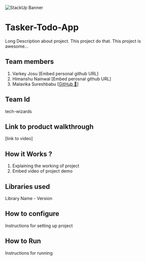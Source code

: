 ![StackUp Banner]([https://tinkerhub.frappe.cloud/files/stackup%20banner.jpeg])
# Tasker-Todo-App
Long Description about project. This project do that. This project is awesome...
## Team members
1. Varkey Josu [Embed personal github URL]
2. Himanshu Nainwal [Embed perosnal github URL]
3. Malavika Sureshbabu [<a href="#">GitHub 🔗</a>]
## Team Id
tech-wizards
## Link to product walkthrough
[link to video]
## How it Works ?
1. Explaining the working of project
2. Embed video of project demo
## Libraries used
Library Name - Version
## How to configure
Instructions for setting up project
## How to Run
Instructions for running
